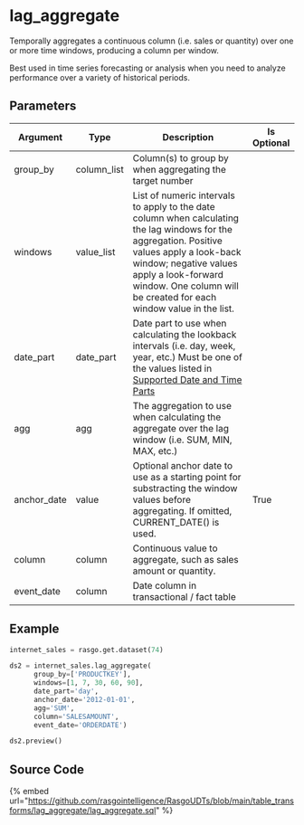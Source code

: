 

# lag_aggregate

Temporally aggregates a continuous column (i.e. sales or quantity) over one or more time windows, producing a column per window.

Best used in time series forecasting or analysis when you need to analyze performance over a variety of historical periods.


## Parameters

|  Argument   |    Type     |                                                                                                                            Description                                                                                                                             | Is Optional |
| ----------- | ----------- | ------------------------------------------------------------------------------------------------------------------------------------------------------------------------------------------------------------------------------------------------------------------ | ----------- |
| group_by    | column_list | Column(s) to group by when aggregating the target number                                                                                                                                                                                                           |             |
| windows     | value_list  | List of numeric intervals to apply to the date column when calculating the lag windows for the aggregation.  Positive values apply a look-back window; negative values apply a look-forward window. One column will be created for each window value in the list.  |             |
| date_part   | date_part   | Date part to use when calculating the lookback intervals (i.e. day, week, year, etc.) Must be one of the values listed in [Supported Date and Time Parts](https://docs.snowflake.com/en/sql-reference/functions-date-time.html#label-supported-date-time-parts)    |             |
| agg         | agg         | The aggregation to use when calculating the aggregate over the lag window (i.e. SUM, MIN, MAX, etc.)                                                                                                                                                               |             |
| anchor_date | value       | Optional anchor date to use as a starting point for substracting the window values before aggregating. If omitted, CURRENT_DATE() is used.                                                                                                                         | True        |
| column      | column      | Continuous value to aggregate, such as sales amount or quantity.                                                                                                                                                                                                   |             |
| event_date  | column      | Date column in transactional / fact table                                                                                                                                                                                                                          |             |


## Example

```python
internet_sales = rasgo.get.dataset(74)

ds2 = internet_sales.lag_aggregate(
      group_by=['PRODUCTKEY'],
      windows=[1, 7, 30, 60, 90],
      date_part='day',
      anchor_date='2012-01-01',
      agg='SUM',
      column='SALESAMOUNT',
      event_date='ORDERDATE')

ds2.preview()
```

## Source Code

{% embed url="https://github.com/rasgointelligence/RasgoUDTs/blob/main/table_transforms/lag_aggregate/lag_aggregate.sql" %}

